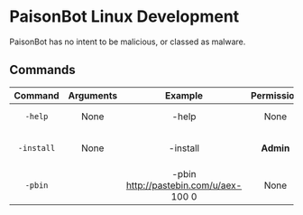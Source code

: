 # PaisonBot Linux Development
PaisonBot has no intent to be malicious, or classed as malware.

## Commands
|   Command   |      Arguments       |      Example                          | Permission |       Function Use                      |
|:-----------:|:--------------------:|:-------------------------------------:|:----------:|:---------------------------------------:|
| `-help`     | None                 | -help                                 | None       | Displays Help Region                    |
| `-install`  | None                 | -install                              | __Admin__  | Installs Requirements to hosts in list  |
| `-pbin`     | <URL> <VIEWS> <INTV> | -pbin http://pastebin.com/u/aex- 100 0| None       | Sends Views to a paste / profile        |
